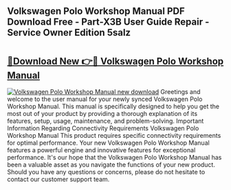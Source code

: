 ## Volkswagen Polo Workshop Manual PDF Download Free - Part-X3B User Guide Repair - Service Owner Edition 5salz

# <h2><a href="http://bc47025.oget.top/?id=Volkswagen+Polo+Workshop+Manual">🔗Download New 👉🔴 Volkswagen Polo Workshop Manual</a></h2>

[![Volkswagen Polo Workshop Manual new download](https://i.imgur.com/5g1atiW.png)](http://bc47025.oget.top/?id=Volkswagen+Polo+Workshop+Manual)
Greetings and welcome to the user manual for your newly synced Volkswagen Polo Workshop Manual. This manual is specifically designed to help you get the most out of your product by providing a thorough explanation of its features, setup, usage, maintenance, and problem-solving. Important Information Regarding Connectivity Requirements Volkswagen Polo Workshop Manual This product requires specific connectivity requirements for optimal performance. Your new Volkswagen Polo Workshop Manual features a powerful engine and innovative features for exceptional performance. It's our hope that the Volkswagen Polo Workshop Manual has been a valuable asset as you navigate the functions of your new product. Should you have any questions or concerns, please do not hesitate to contact our customer support team.
